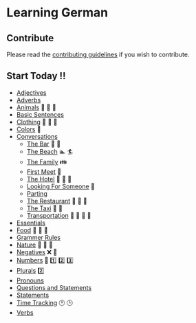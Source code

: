 # Learning German
## Contribute
Please read the [contributing guidelines](contributing.md) if you wish to contribute.

## Start Today !!

* [Adjectives](https://github.com/DipanshKhandelwal/Learning-German/tree/master/Adjectives)
* [Adverbs](https://github.com/DipanshKhandelwal/Learning-German/tree/master/Adverbs)
* [Animals](https://github.com/DipanshKhandelwal/Learning-German/tree/master/Animals) :dog: :rabbit: :tiger:
* [Basic Sentences](https://github.com/DipanshKhandelwal/Learning-German/tree/master/Basic%20Sentences)
* [Clothing](https://github.com/DipanshKhandelwal/Learning-German/tree/master/Clothing) :tshirt: :dress: :necktie:
* [Colors](https://github.com/DipanshKhandelwal/Learning-German/tree/master/Colors) :radio_button:
* [Conversations](https://github.com/DipanshKhandelwal/Learning-German/tree/master/Conversations)
  + [The Bar](https://github.com/DipanshKhandelwal/Learning-German/tree/master/Conversations/Bar) :wine_glass: :beer:
  + [The Beach](https://github.com/DipanshKhandelwal/Learning-German/tree/master/Conversations/Beach) :swimmer: :surfer:
  + [The Family](https://github.com/DipanshKhandelwal/Learning-German/tree/master/Conversations/Family) :family: 
  + [First Meet](https://github.com/DipanshKhandelwal/Learning-German/tree/master/Conversations/First%20Meet) :couple:
  + [The Hotel](https://github.com/DipanshKhandelwal/Learning-German/tree/master/Conversations/Hotel) :hotel: :bread: :pizza:
  + [Looking For Someone](https://github.com/DipanshKhandelwal/Learning-German/tree/master/Conversations/Looking%20For%20Someone) :couple:
  + [Parting](https://github.com/DipanshKhandelwal/Learning-German/tree/master/Conversations/Parting)
  + [The Restaurant](https://github.com/DipanshKhandelwal/Learning-German/tree/master/Conversations/Restaurant) :bread: :pizza: :beer:
  + [The Taxi](https://github.com/DipanshKhandelwal/Learning-German/tree/master/Conversations/Taxi) :oncoming_taxi: :taxi:
  + [Transportation](https://github.com/DipanshKhandelwal/Learning-German/tree/master/Conversations/Transportation) :train: :station: :bus: :ship:
* [Essentials](https://github.com/DipanshKhandelwal/Learning-German/tree/master/Essentials)
* [Food](https://github.com/DipanshKhandelwal/Learning-German/tree/master/Food) :bread: :pizza: :beer:
* [Grammer Rules](https://github.com/DipanshKhandelwal/Learning-German/tree/master/Grammer%20Rules)
* [Nature](https://github.com/DipanshKhandelwal/Learning-German/tree/master/Nature) :cherry_blossom: :tulip: :deciduous_tree:
* [Negatives](https://github.com/DipanshKhandelwal/Learning-German/tree/master/Negatives) :x: :no_entry_sign:
* [Numbers](https://github.com/DipanshKhandelwal/Learning-German/tree/master/Numbers) :1234: :one: :two: :three:
* [Plurals](https://github.com/DipanshKhandelwal/Learning-German/tree/master/Plurals) :two:
* [Pronouns](https://github.com/DipanshKhandelwal/Learning-German/tree/master/Pronouns)
* [Questions and Statements](https://github.com/DipanshKhandelwal/Learning-German/tree/master/Questions%20and%20Statements)
* [Statements](https://github.com/DipanshKhandelwal/Learning-German/tree/master/Statements)
* [Time Tracking](https://github.com/DipanshKhandelwal/Learning-German/tree/master/Time%20Tracking) :clock1: :clock3:
* [Verbs](https://github.com/DipanshKhandelwal/Learning-German/tree/master/Verbs/Present%20Tense)
